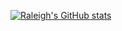 [![Raleigh's GitHub stats](https://github-readme-stats.vercel.app/api?username=raleighlittles)](https://github.com/anuraghazra/github-readme-stats)
